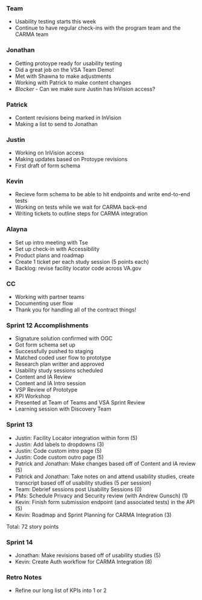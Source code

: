### Team
- Usability testing starts this week
- Continue to have regular check-ins with the program team and the CARMA team
### Jonathan
- Getting protoype ready for usability testing
- Did a great job on the VSA Team Demo!
- Met with Shawna to make adjustments
- Working with Patrick to make content changes
- *Blocker* - Can we make sure Justin has InVision access?
### Patrick
- Content revisions being marked in InVision
- Making a list to send to Jonathan
### Justin
- Working on InVision access
- Making updates based on Protoype revisions
- First draft of form schema
### Kevin
- Recieve form schema to be able to hit endpoints and write end-to-end tests
- Working on tests while we wait for CARMA back-end
- Writing tickets to outline steps for CARMA integration
### Alayna
- Set up intro meeting with Tse
- Set up check-in with Accessibility
- Product plans and roadmap
- Create 1 ticket per each study session (5 points each)
- Backlog: revise facility locator code across VA.gov
### CC
- Working with partner teams
- Documenting user flow
- Thank you for handling all of the contract things!

### Sprint 12 Accomplishments
- Signature solution confirmed with OGC
- Got form schema set up
- Successfully pushed to staging
- Matched coded user flow to prototype
- Research plan writter and approved
- Usability study sessions scheduled
- Content and IA Review 
- Content and IA Intro session
- VSP Review of Prototype
- KPI Workshop
- Presented at Team of Teams and VSA Sprint Review
- Learning session with Discovery Team

### Sprint 13
- Justin: Facility Locator integration within form (5)
- Justin: Add labels to dropdowns (3)
- Justin: Code custom intro page (5)
- Justin: Code custom outro page (5)
- Patrick and Jonathan: Make changes based off of Content and IA review (5)
- Patrick and Jonathan: Take notes on and attend usability studies, create transcript based off of usability studies (5 per session)
- Team: Debrief sessions post Usability Sessions (0)
- PMs: Schedule Privacy and Security review (with Andrew Gunsch) (1)
- Kevin: Finish form submission endpoint (and associated tests) in the API (5)
- Kevin: Roadmap and Sprint Planning for CARMA Integration (3)

Total: 72 story points

### Sprint 14
- Jonathan: Make revisions based off of usability studies (5) 
- Kevin: Create Auth workflow for CARMA Integration (8)



### Retro Notes
- Refine our long list of KPIs into 1 or 2
